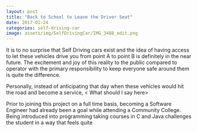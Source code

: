 ```yaml
---
layout: post
title: "Back to School to Leave the Driver Seat"
date: 2017-01-24
categories: self-driving-car
image: assets/img/SelfDrivingCar/IMG_3488_edit.png
---
```

It is to no surprise that Self Driving cars exist and the idea of
having access to let these vehicles drive you from point A to point B is
definitely in the near future. The excitement and joy of this reality to the
public compared to operator with the primary responsibility to keep everyone
safe around them is quite the difference.

Personally, instead of anticipating that day when these vehicles would hit the
road and become a service, < What should I say here>

Prior to joining this project on a full time basis, becoming a Software Engineer
had already been a goal while attending a Community College. Being
introduced into programming taking courses in C and Java challenges the student
in a way that feels quite <finish sentence>
